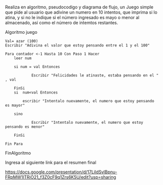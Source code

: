 Realiza en algoritmo, pseudocodigo y diagrama de flujo, un Juego simple que pide al usuario que adivine un numero en 10 intentos, que imprima si lo atina, y si no le indique si el número ingresado es mayo o menor al almacenado, así como el número de intemtos restantes.

Algoritmo juego
	
	Val= azar (100)
	Escribir "Adivina el valor que estoy pensando entre el 1 y el 100"
	
	Para contador <-1 Hasta 10 Con Paso 1 Hacer
		leer num
			
		si num = val Entonces
			
				Escribir "Felicidades le atinaste, estaba pensando en el " , val
				
		FinSi
		si 	num<val Entonces
			
			escribir "Intentalo nuevamente, el numero que estoy pensando es mayor"
			
		sino 
				
				Escribir "Intentalo nuevamente, el numero que estoy pensando es menor"
			
		FinSi
			
	Fin Para
	
FinAlgoritmo





Ingresa al siguiente link para el resumen final

https://docs.google.com/presentation/d/17LildSvlBpnu-FRpMW1ITRiO21_f3Z0cF9q1Zrs6K5U/edit?usp=sharing
